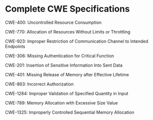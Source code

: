 

# Complete CWE Specifications

CWE-400: Uncontrolled Resource Consumption

CWE-770: Allocation of Resources Without Limits or Throttling

CWE-923: Improper Restriction of Communication Channel to Intended Endpoints

CWE-306: Missing Authentication for Critical Function

CWE-201: Insertion of Sensitive Information Into Sent Data

CWE-401: Missing Release of Memory after Effective Lifetime

CWE-863: Incorrect Authorization

CWE-1284: Improper Validation of Specified Quantity in Input

CWE-789: Memory Allocation with Excessive Size Value

CWE-1325: Improperly Controlled Sequential Memory Allocation